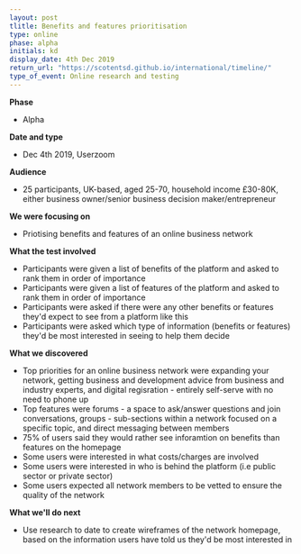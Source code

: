 ```yaml
---
layout: post
tlitle: Benefits and features prioritisation
type: online
phase: alpha
initials: kd
display_date: 4th Dec 2019
return_url: "https://scotentsd.github.io/international/timeline/"
type_of_event: Online research and testing
---
```


**Phase**
- Alpha

**Date and type**
- Dec 4th 2019,  Userzoom

**Audience**
- 25 participants, UK-based, aged 25-70, household income £30-80K, either business owner/senior business decision maker/entrepreneur

**We were focusing on**
- Priotising benefits and features of an online business network

**What the test involved**
- Participants were given a list of benefits of the platform and asked to rank them in order of importance
- Participants were given a list of features of the platform and asked to rank them in order of importance
- Participants were asked if there were any other benefits or features they'd expect to see from a platform like this
- Participants were asked which type of information (benefits or features) they'd be most interested in seeing to help them decide

**What we discovered**
- Top priorities for an online business network were expanding your network, getting business and development advice from business and industry experts, and digital regisration - entirely self-serve with no need to phone up
- Top features were forums - a space to ask/answer questions and join conversations, groups - sub-sections within a network focused on a specific topic, and direct messaging between members
- 75% of users said they would rather see inforamtion on benefits than features on the homepage
- Some users were interested in what costs/charges are involved
- Some users were interested in who is behind the platform (i.e public sector or private sector)
- Some users expected all network members to be vetted to ensure the quality of the network

**What we'll do next**
- Use research to date to create wireframes of the network homepage, based on the information users have told us they'd be most interested in

<!--more-->
